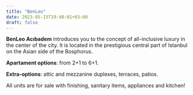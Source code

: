 ```yaml
---
title: "BenLeo"
date: 2023-05-15T19:40:01+03:00
draft: false
---
```


**BenLeo Acıbadem** introduces you to the concept of all-inclusive luxury in the center of the city. It is located in the prestigious central part of Istanbul on the Asian side of the Bosphorus.

**Apartament options**: from 2+1 to 6+1.

**Extra-options**: attic and mezzanine duplexes, terraces, patios.

All units are for sale with finishing, sanitary items, appliances and kitchen!
